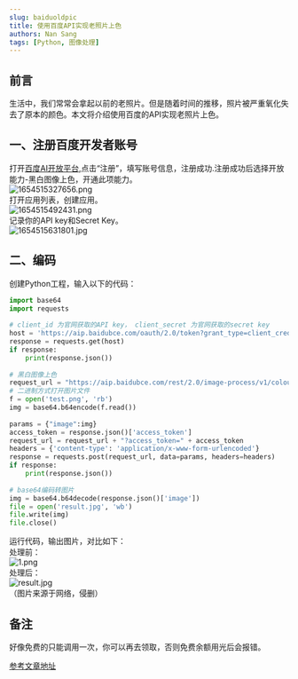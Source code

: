 ```yaml
---
slug: baiduoldpic
title: 使用百度API实现老照片上色
authors: Nan Sang
tags: [Python, 图像处理]
---
```


## 前言

生活中，我们常常会拿起以前的老照片。但是随着时间的推移，照片被严重氧化失去了原本的颜色。本文将介绍使用百度的API实现老照片上色。  

## 一、注册百度开发者账号

打开[百度AI开放平台](https://ai.baidu.com/),点击“注册”，填写账号信息，注册成功.注册成功后选择开放能力-黑白图像上色，开通此项能力。  
![1654515327656.png](https://jetzihan-img.oss-cn-beijing.aliyuncs.com/blog/img/006SHRs9gy1h2yr746eq4j31hb0o1aha.jpg)  
打开应用列表，创建应用。  
![1654515492431.png](https://jetzihan-img.oss-cn-beijing.aliyuncs.com/blog/img/006SHRs9gy1h2yra249kaj31gl0m3tm8.jpg)  
记录你的API key和Secret Key。  
![1654515631801.jpg](https://jetzihan-img.oss-cn-beijing.aliyuncs.com/blog/img/006SHRs9gy1h2yrce9tmrj319p0c6417.jpg)  

## 二、编码

创建Python工程，输入以下的代码：  

```python
import base64
import requests
 
# client_id 为官网获取的API key， client_secret 为官网获取的secret key
host = 'https://aip.baidubce.com/oauth/2.0/token?grant_type=client_credentials&client_id=你的AK&client_secret=你的SK'
response = requests.get(host)
if response:
    print(response.json())
 
# 黑白图像上色
request_url = "https://aip.baidubce.com/rest/2.0/image-process/v1/colourize"
# 二进制方式打开图片文件
f = open('test.png', 'rb')
img = base64.b64encode(f.read())
 
params = {"image":img}
access_token = response.json()['access_token']
request_url = request_url + "?access_token=" + access_token
headers = {'content-type': 'application/x-www-form-urlencoded'}
response = requests.post(request_url, data=params, headers=headers)
if response:
    print(response.json())
 
# base64编码转图片
img = base64.b64decode(response.json()['image'])
file = open('result.jpg', 'wb')
file.write(img)
file.close()
```

运行代码，输出图片，对比如下：  
处理前：  
![1.png](https://jetzihan-img.oss-cn-beijing.aliyuncs.com/blog/img/006SHRs9gy1h2yrnr00y2j30kn0duwjv.jpg)  
处理后：  
![result.jpg](https://jetzihan-img.oss-cn-beijing.aliyuncs.com/blog/img/006SHRs9gy1h2yrodz230j30kn0dugne.jpg)  
（图片来源于网络，侵删）  

## 备注

好像免费的只能调用一次，你可以再去领取，否则免费余额用光后会报错。

[参考文章地址](https://www.jb51.net/article/225408.htm)
